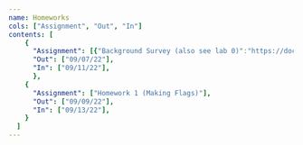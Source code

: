 ```yaml
---
name: Homeworks
cols: ["Assignment", "Out", "In"]
contents: [
    {
      "Assignment": [{"Background Survey (also see lab 0)":"https://docs.google.com/forms/d/e/1FAIpQLSexNJYf4HO6UGUwbak_V2O9NI8aGwSzLO7-mJJ-zY0R5spP3g/viewform?usp=sf_link"}],
      "Out": ["09/07/22"],
      "In": ["09/11/22"],
      },
	{
      "Assignment": ["Homework 1 (Making Flags)"],
      "Out": ["09/09/22"],
      "In": ["09/13/22"],
    }
  ]
---
```

